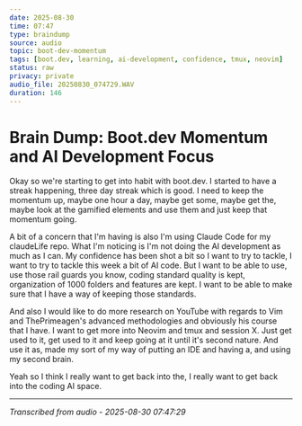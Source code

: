 ```yaml
---
date: 2025-08-30
time: 07:47
type: braindump
source: audio
topic: boot-dev-momentum
tags: [boot.dev, learning, ai-development, confidence, tmux, neovim]
status: raw
privacy: private
audio_file: 20250830_074729.WAV
duration: 146
---
```


# Brain Dump: Boot.dev Momentum and AI Development Focus

Okay so we're starting to get into habit with boot.dev. I started to have a streak happening, three day streak which is good. I need to keep the momentum up, maybe one hour a day, maybe get some, maybe get the, maybe look at the gamified elements and use them and just keep that momentum going.

A bit of a concern that I'm having is also I'm using Claude Code for my claudeLife repo. What I'm noticing is I'm not doing the AI development as much as I can. My confidence has been shot a bit so I want to try to tackle, I want to try to tackle this week a bit of AI code. But I want to be able to use, use those rail guards you know, coding standard quality is kept, organization of 1000 folders and features are kept. I want to be able to make sure that I have a way of keeping those standards.

And also I would like to do more research on YouTube with regards to Vim and ThePrimeagen's advanced methodologies and obviously his course that I have. I want to get more into Neovim and tmux and session X. Just get used to it, get used to it and keep going at it until it's second nature. And use it as, made my sort of my way of putting an IDE and having a, and using my second brain.

Yeah so I think I really want to get back into the, I really want to get back into the coding AI space.

---
*Transcribed from audio - 2025-08-30 07:47:29*